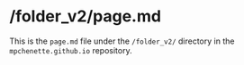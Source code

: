 # /folder_v2/page.md

This is the `page.md` file under the `/folder_v2/` directory in the `mpchenette.github.io` repository.